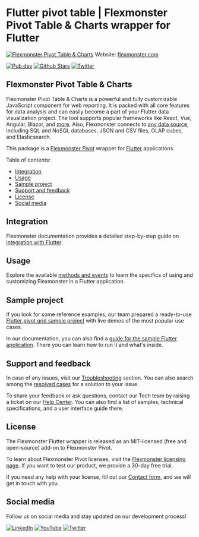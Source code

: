 # Flutter pivot table | Flexmonster Pivot Table & Charts wrapper for Flutter
[![Flexmonster Pivot Table & Charts](https://cdn.flexmonster.com/readmes/flutter.webp)](https://www.flexmonster.com?r=wrap_flutter)
Website: [flexmonster.com](https://www.flexmonster.com?r=wrap_flutter)

[![Pub.dev](https://img.shields.io/pub/v/flutter_flexmonster)](https://pub.dev/packages/flutter_flexmonster)
[![Github Stars](https://img.shields.io/github/stars/flexmonster?style=social)](https://github.com/flexmonster) [![Twitter](https://img.shields.io/twitter/follow/Flexmonster?style=social)](https://twitter.com/Flexmonster)
 

## Flexmonster Pivot Table & Charts

Flexmonster Pivot Table & Charts is a powerful and fully customizable JavaScript component for web reporting. It is packed with all core features for data analysis and can easily become a part of your Flutter data visualization project. The tool supports popular frameworks like React, Vue, Angular, Blazor, and [more](https://www.flexmonster.com/doc/available-tutorials-integration?r=wrap_flutter). Also, Flexmonster connects to [any data source](https://www.flexmonster.com/doc/supported-data-sources?r=wrap_flutter), including SQL and NoSQL databases, JSON and CSV files, OLAP cubes, and Elasticsearch. 

This package is a [Flexmonster Pivot](https://www.flexmonster.com?r=wrap_flutter) wrapper for [Flutter](https://flutter.dev) applications.

Table of contents:

* [Integration](#integration)
* [Usage](#usage)
* [Sample project](#sample-project)
* [Support and feedback](#support-and-feedback)
* [License](#license)
* [Social media](#social-media)

## Integration

Flexmonster documentation provides a detailed step-by-step guide on [іntegration with Flutter](https://www.flexmonster.com/doc/integration-with-flutter?r=wrap_flutter). 


## Usage

Explore the available [methods and events](https://www.flexmonster.com/doc/integration-with-flutter?r=wrap_flutter#methods-and-events) to learn the specifics of using and customizing Flexmonster in a Flutter application.

## Sample project

If you look for some reference examples, our team prepared a ready-to-use [Flutter pivot grid sample project](https://github.com/flexmonster/pivot-flutter?r=wrap_flutter) with live demos of the most popular use cases. 

In our documentation, you can also find a [guide for the sample Flutter application](https://www.flexmonster.com/doc/integration-with-flutter?r=wrap_flutter#github-sample). There you can learn how to run it and what's inside.


## Support and feedback

In case of any issues, visit our [Troubleshooting](https://www.flexmonster.com/doc/typical-errors?r=wrap_flutter) section. You can also search among the [resolved cases](https://www.flexmonster.com/technical-support?r=wrap_flutter) for a solution to your issue.

To share your feedback or ask questions, contact our Tech team by raising a ticket on our [Help Center](https://www.flexmonster.com/help-center?r=wrap_flutter). You can also find a list of samples, technical specifications, and a user interface guide there.

## License

The Flexmonster Flutter wrapper is released as an MIT-licensed (free and open-source) add-on to Flexmonster Pivot.

To learn about Flexmonster Pivot licenses, visit the [Flexmonster licensing page](https://www.flexmonster.com/pivot-table-editions-and-pricing?r=wrap_flutter). 
If you want to test our product, we provide a 30-day free trial.

If you need any help with your license, fill out our [Contact form](https://www.flexmonster.com/contact-our-team?r=wrap_flutter), and we will get in touch with you.

## Social media

Follow us on social media and stay updated on our development process!

[![LinkedIn](https://img.shields.io/badge/LinkedIn-blue?style=for-the-badge&logo=linkedin&logoColor=white)](https://linkedin.com/company/flexmonster) [![YouTube](https://img.shields.io/badge/YouTube-red?style=for-the-badge&logo=youtube&logoColor=white)](https://youtube.com/user/FlexMonsterPivot) [![Twitter](https://img.shields.io/badge/Twitter-blue?style=for-the-badge&logo=twitter&logoColor=white)](https://twitter.com/flexmonster)
